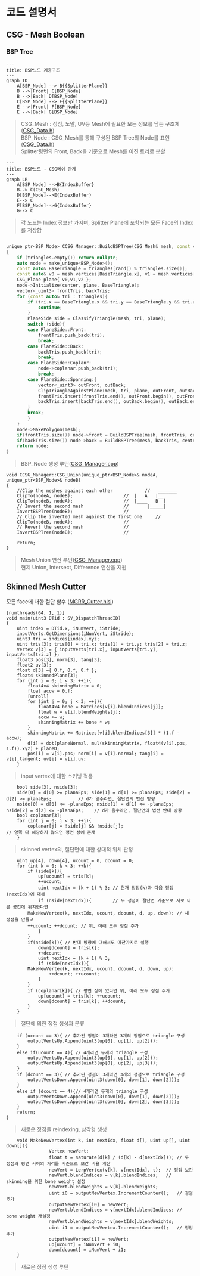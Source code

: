 # 코드 설명서

## CSG - Mesh Boolean

### BSP Tree 

```mermaid
---
title: BSP노드 계층구조
---
graph TD
    A[BSP_Node] --> B{{SplitterPlane}}
    B -->|Front| C[BSP_Node]
    B -->|Back| D[BSP_Node]
    C[BSP_Node] --> E{{SplitterPlane}}
    E -->|Front| F[BSP_Node]
    E -->|Back| G[BSP_Node]
```
>CSG_Mesh : 정점, 노말, UV등 Mesh에 필요한 모든 정보를 담는 구조체([CSG_Data.h](https://github.com/sturdyChair/MeshDestruction/blob/master/Engine/Public/CSG_Data.h))   
>BSP_Node : CSG_Mesh를 통해 구성된 BSP Tree의 Node를 표현([CSG_Data.h](https://github.com/sturdyChair/MeshDestruction/blob/master/Engine/Public/CSG_Data.h))   
>Splitter평면의 Front, Back을 기준으로 Mesh를 이진 트리로 분할   

```mermaid
---
title: BSP노드 - CSG메쉬 관계
---
graph LR
    A[BSP_Node] -->B{IndexBuffer}
    B--> C(CSG_Mesh)
    D[BSP_Node]-->E{IndexBuffer}
    E--> C
    F[BSP_Node]-->G{IndexBuffer}
    G--> C
```
>각 노드는 Index 정보만 가지며, Splitter Plane에 포함되는 모든 Face의 Index를 저장함   

```CSG_Manager.cpp

unique_ptr<BSP_Node> CCSG_Manager::BuildBSPTree(CSG_Mesh& mesh, const vector<_uint3>& triangles, const _float3& center)
{
	if (triangles.empty()) return nullptr;
	auto node = make_unique<BSP_Node>();
	const auto& BaseTriangle = triangles[rand() % triangles.size()];
	const auto& v0 = mesh.vertices[BaseTriangle.x], v1 = mesh.vertices[BaseTriangle.y], v2 = mesh.vertices[BaseTriangle.z];
	CSG_Plane plane{ v0,v1,v2 };
	node->Initialize(center, plane, BaseTriangle);
	vector<_uint3> frontTris, backTris;
	for (const auto& tri : triangles){
		if (tri.x == BaseTriangle.x && tri.y == BaseTriangle.y && tri.z == BaseTriangle.z){
			continue;
		}
		PlaneSide side = ClassifyTriangle(mesh, tri, plane);
		switch (side){
		case PlaneSide::Front:
			frontTris.push_back(tri);
			break;
		case PlaneSide::Back:
			backTris.push_back(tri);
			break;
		case PlaneSide::Coplanr:
			node->coplanar.push_back(tri);
			break;
		case PlaneSide::Spanning:{
			vector<_uint3> outFront, outBack;
			ClipTriangleAgainstPlane(mesh, tri, plane, outFront, outBack);
			frontTris.insert(frontTris.end(), outFront.begin(), outFront.end());
			backTris.insert(backTris.end(), outBack.begin(), outBack.end());
		}
		break;
		}
	}
	node->MakePolygon(mesh);
	if(frontTris.size()) node->front = BuildBSPTree(mesh, frontTris, center);
	if(backTris.size()) node->back = BuildBSPTree(mesh, backTris, center);
	return node;
}

```
>BSP_Node 생성 루틴([CSG_Manager.cpp](https://github.com/sturdyChair/MeshDestruction/blob/master/Engine/Private/CSG_Manager.cpp))   

```CSG_Union
void CCSG_Manager::CSG_Union(unique_ptr<BSP_Node>& nodeA, unique_ptr<BSP_Node>& nodeB)
{
	//Clip the meshes against each other			//   _______
	ClipTo(nodeA, nodeB);					//  |   A   |__
	ClipTo(nodeB, nodeA);					//  |____   B  |
	// Invert the second mesh				//       |_____|
	InvertBSPTree(nodeB);					//
	// Clip the inverted mesh against the first one		//
	ClipTo(nodeB, nodeA);					//
	// Revert the second mesh				//
	InvertBSPTree(nodeB);					//

	return;
}
```
>Mesh Union 연산 루틴([CSG_Manager.cpp](https://github.com/sturdyChair/MeshDestruction/blob/master/Engine/Private/CSG_Manager.cpp))   
>현제 Union, Intersect, Difference 연산을 지원


## Skinned Mesh Cutter

모든 face에 대한 절단 함수 ([MGRR_Cutter.hlsl](https://github.com/sturdyChair/MeshDestruction/blob/master/ShaderFiles/MGRR_Cutter.hlsl))
```MGRR_Cutter.hlsl - main
[numthreads(64, 1, 1)]
void main(uint3 DTid : SV_DispatchThreadID)
{
    uint index = DTid.x, iNumVert, iStride;
    inputVerts.GetDimensions(iNumVert, iStride);
    uint3 tri = indices[index].xyz;
    uint tris[3]; tris[0] = tri.x; tris[1] = tri.y; tris[2] = tri.z;
    Vertex v[3] = { inputVerts[tri.x], inputVerts[tri.y], inputVerts[tri.z] };
    float3 pos[3], norm[3], tang[3];
    float2 uv[3];
    float d[3] ={ 0.f, 0.f, 0.f };
    float4 skinnedPlane[3];
    for (int i = 0; i < 3; ++i){
        float4x4 skinningMatrix = 0;
        float accw = 0.f;
        [unroll]
        for (int j = 0; j < 3; ++j){
            float4x4 bone = Matrices[v[i].blendIndices[j]];
            float w = v[i].blendWeights[j];
            accw += w;
            skinningMatrix += bone * w;
        }
        skinningMatrix += Matrices[v[i].blendIndices[3]] * (1.f - accw);
        d[i] = dot(planeNormal, mul(skinningMatrix, float4(v[i].pos, 1.f)).xyz) + planeD;
        pos[i] = v[i].pos; norm[i] = v[i].normal; tang[i] = v[i].tangent; uv[i] = v[i].uv;
    }
```
> input vertex에 대한 스키닝 적용   
```
    bool side[3], nside[3];
    side[0] = d[0] >= planaEps; side[1] = d[1] >= planaEps; side[2] = d[2] >= planaEps;          // d가 양수라면, 절단면의 법선 방향
    nside[0] = d[0] <= -planaEps; nside[1] = d[1] <= -planaEps; nside[2] = d[2] <= -planaEps;    // d가 음수라면, 절단면의 법선 반대 방향
    bool coplanar[3];
    for (int j = 0; j < 3; ++j){
        coplanar[j] = !side[j] && !nside[j];							 // 양쪽 다 해당하지 않으면 평면 상에 존재
    }
```
> skinned vertex의, 절단면에 대한 상대적 위치 판정
```
    uint up[4], down[4], ucount = 0, dcount = 0;
    for (int k = 0; k < 3; ++k){
        if (side[k]){
            up[ucount] = tris[k];
            ++ucount;
            uint nextIdx = (k + 1) % 3; // 현재 정점(k)과 다음 정점(nextIdx)에 대해
            if (nside[nextIdx]){        // 두 정점이 절단면 기준으로 서로 다른 공간에 위치한다면
		MakeNewVertex(k, nextIdx, ucount, dcount, d, up, down): // 새 정점을 만들고
 		++ucount; ++dcount;	// 위, 아래 모두 정점 추가
            }
        }
        if(nside[k]){ // 반대 방향에 대해서도 마찬가지로 실행
            down[dcount] = tris[k];
            ++dcount;
            uint nextIdx = (k + 1) % 3;
            if (side[nextIdx]){
		MakeNewVertex(k, nextIdx, ucount, dcount, d, down, up):
                ++dcount; ++ucount;
            }
        }
        if (coplanar[k]){ // 평면 상에 있다면 위, 아래 모두 정점 추가
            up[ucount] = tris[k]; ++ucount;
            down[dcount] = tris[k]; ++dcount;
        }
    }
```
> 절단에 의한 정점 생성과 분류
```
    if (ucount == 3){ // 추가된 정점이 3개라면 3개의 정점으로 triangle 구성
        outputVertsUp.Append(uint3(up[0], up[1], up[2]));
    }
    else if(ucount == 4){ // 4개라면 두개의 triangle 구성
        outputVertsUp.Append(uint3(up[0], up[1], up[2]));
        outputVertsUp.Append(uint3(up[0], up[2], up[3]));
    }
    if (dcount == 3){ // 추가된 정점이 3개라면 3개의 정점으로 triangle 구성
        outputVertsDown.Append(uint3(down[0], down[1], down[2]));
    }
    else if (dcount == 4){// 4개라면 두개의 triangle 구성
        outputVertsDown.Append(uint3(down[0], down[1], down[2]));
        outputVertsDown.Append(uint3(down[0], down[2], down[3]));
    }
    return;
}
```
> 새로운 정점들 reindexing, 삼각형 생성
```Make New Vertex
	void MakeNewVertex(int k, int nextIdx, float d[], uint up[], uint down[]){
                Vertex newVert;
                float t = saturate(d[k] / (d[k] - d[nextIdx])); // 두 정점과 평면 사이의 거리를 기준으로 보간 비율 계산	
                newVert = LerpVertex(v[k], v[nextIdx], t);	// 정점 보간						
                newVert.blendIndices = v[k].blendIndices;	// skinning을 위한 bone weight 설정			
                newVert.blendWeights = v[k].blendWeights;
                uint i0 = outputNewVertex.IncrementCounter();	// 정점 추가
                outputNewVertex[i0] = newVert;
                newVert.blendIndices = v[nextIdx].blendIndices; // bone weight 재설정
                newVert.blendWeights = v[nextIdx].blendWeights;
                uint i1 = outputNewVertex.IncrementCounter();   // 정점 추가
                outputNewVertex[i1] = newVert;
                up[ucount] = iNumVert + i0;
                down[dcount] = iNumVert + i1;
	}
```
> 새로운 정점 생성 루틴
